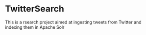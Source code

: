 # TwitterSearch

This is a rsearch project aimed at ingesting tweets from Twitter and indexing them in Apache Solr
